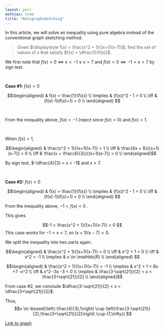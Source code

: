 ```yaml
---
layout: post
mathjax: true
title: "Antigraphsketching"
---
```



In this article, we will solve an inequality using pure algebra instead of the conventional graph sketching method.

> Given $\displaystyle f(x) = \frac{x^2 + 1}{(x+1)(x-7)}$, find the set of values of $x$ that satisfy $f(x) > \dfrac{1}{f(x)}$.

We first note that $f(x) > 0 \iff x<-1 \vee x> 7$ and $f(x) < 0 \iff -1 < x < 7$ by sign test.

<br>

**Case #1:** $f(x) > 0$

$$\begin{aligned} 
& f(x) > \frac{1}{f(x)} \\ 
\implies & (f(x))^2 - 1 > 0 \\ 
\iff & (f(x)-1)(f(x)+1) > 0 \\ 
\end{aligned} $$

<br>

From the inequality above, $f(x) < -1$ (reject since $f(x) > 0$) and $f(x) > 1$.

<br>

When $f(x) > 1$, 

$$\begin{aligned} 
& \frac{x^2 + 1}{(x+1)(x-7)} > 1 \\ 
\iff & \frac{6x + 8}{(x+1)(x-7)} > 0 \\ 
\iff & \frac{x + \frac{4}{3}}{(x+1)(x-7)} > 0 \\ 
\end{aligned}$$

By sign test, $-\dfrac{4}{3} < x < -1$ and $x > 7$.

<br>

**Case #2:** $f(x) < 0$

$$\begin{aligned} 
& f(x) > \frac{1}{f(x)} \\ 
\implies & (f(x))^2 - 1 < 0 \\ 
\iff & (f(x)-1)(f(x)+1) < 0 \\ 
\end{aligned} $$

From the inequality above, $-1 < f(x)< 0$ .

This gives 

$$-1 < \frac{x^2 + 1}{(x+1)(x-7)} < 0 $$
This case works for $-1 < x < 7$, so $(x+1)(x-7) < 0$. 

We split the inequality into two parts again.

$$\begin{aligned} 
& \frac{x^2 + 1}{(x+1)(x-7)} < 0 \\
\iff & x^2 + 1 > 0 \\
\iff & x^2 > -1 \\
\implies & x \in \mathbb{R} \\
\end{aligned} $$

$$\begin{aligned} 
& \frac{x^2 + 1}{(x+1)(x-7)} > -1 \\ 
\implies & x^2 + 1 < 6x +7 -x^2 \\ 
\iff & x^2 -3x -3 < 0 \\
\implies & \frac{3-\sqrt{21}}{2} < x < \frac{3+\sqrt{21}}{2} \\
\end{aligned}$$

From case #2, we conclude $\dfrac{3-\sqrt{21}}{2} < x < \dfrac{3+\sqrt{21}}{2}$.

Thus, $$x \in \boxed{\left(-\frac{4}{3},1\right) \cup \left(\frac{3-\sqrt{21}}{2},\frac{3+\sqrt{21}}{2}\right) \cup (7,\infty)}.$$

[Link to graph](https://www.desmos.com/calculator/qzr3miloeu)
